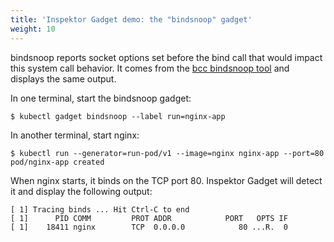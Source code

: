 ```yaml
---
title: 'Inspektor Gadget demo: the "bindsnoop" gadget'
weight: 10
---
```


bindsnoop reports socket options set before the bind call that would impact
this system call behavior. It comes from the [bcc bindsnoop
tool](https://github.com/iovisor/bcc/blob/master/tools/bindsnoop_example.txt)
and displays the same output.

In one terminal, start the bindsnoop gadget:
```
$ kubectl gadget bindsnoop --label run=nginx-app
```

In another terminal, start nginx:
```
$ kubectl run --generator=run-pod/v1 --image=nginx nginx-app --port=80
pod/nginx-app created
```

When nginx starts, it binds on the TCP port 80. Inspektor Gadget will detect it
and display the following output:

```
[ 1] Tracing binds ... Hit Ctrl-C to end
[ 1]      PID COMM         PROT ADDR            PORT   OPTS IF
[ 1]    18411 nginx        TCP  0.0.0.0            80 ...R.  0
```
